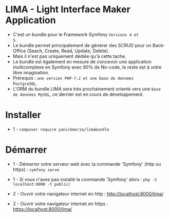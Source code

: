 # LIMA - Light Interface Maker Application
- C'est un bundle pour le Framework Symfony <code>Versions 4 et 5</code>.
- Le bundle permet principalement de générer des SCRUD pour un Back-Office (Seach, Create, Read, Update, Delete).
- Mais il n'est pas uniquement dédiée qu'à cette tache.
- Le bundle est également en mesure de concevoir une application multicomplexe en Symfony avec 60% de No-code, le reste est à votre libre imagination.
- Prérequis : <code>une version PHP-7.2 et une base de données PostgreSQL</code>.
- L'ORM du bundle LIMA sera très prochainement orienté vers une <code>base de données MySQL</code>, ce dernier est en cours de développement.

# Installer

- 1 - <code>composer require yanickmorza/limabundle</code>

# Démarrer

- 1 - Démarrer votre serveur web avec la commande 'Symfony' (http ou https) : 
<code>symfony serve</code>
- 1 - Si vous n'avez pas installé la commande 'Symfony' alors :
<code>php -S localhost:8000 -t public/</code>

- 2 - Ouvrir votre navigateur internet en http : <a href="http://localhost:8000/lima/">http://localhost:8000/lima/</a>
- 2 - Ouvrir votre navigateur internet en https : <a href="https://localhost:8000/lima/">https://localhost:8000/lima/</a>